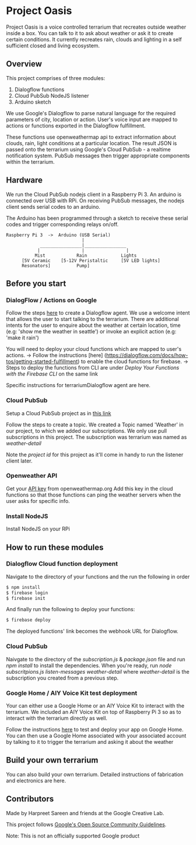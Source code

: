 # Project Oasis

Project Oasis is a voice controlled terrarium that recreates outside weather inside a box. You can talk to it to ask about weather or ask it to create certain conditions. It currently recreates rain, clouds and lighting in a self sufficient closed and living ecosystem.

## Overview
This project comprises of three modules:

1. Dialogflow functions
2. Cloud PubSub NodeJS listener
3. Arduino sketch

We use Google's Dialogflow to parse natural language for the required parameters of city, location or action. User's voice input are mapped to actions or functions exported in the Dialogflow fulfillment.

These functions use openweathermap api to extract information about clouds, rain, light conditions at a particular location. The result JSON is passed onto the terrarium using Google's Cloud PubSub - a realtime notification system. PubSub messages then trigger appropriate components within the terrarium. 

## Hardware
We run the Cloud PubSub nodejs client in a Raspberry Pi 3. An arduino is connected over USB with RPi. On receiving PubSub messages, the nodejs client sends serial codes to an arduino.

The Arduino has been programmed through a sketch to receive these serial codes and trigger corresponding relays on/off.

```
Raspberry Pi 3  ->  Arduino (USB Serial)
                             |
             ________________|________________
            |                |                |
           Mist            Rain             Lights
      [5V Ceramic    [5-12V Peristaltic     [5V LED lights]
      Resonators]          Pump]
```

## Before you start

### DialogFlow / Actions on Google
Follow the steps [here](https://developers.google.com/actions/dialogflow/first-app) to create a Dialogflow agent. 
We use a welcome intent that allows the user to start talking to the terrarium.
There are additional intents for the user to enquire about the weather at certain location, time (e.g: 'show me the weather in seattle') or invoke an explicit action (e.g: 'make it rain')

You will need to deploy your cloud functions which are mapped to user's actions. 
-> Follow the instructions [here] (https://dialogflow.com/docs/how-tos/getting-started-fulfillment) to enable the cloud functions for firebase. 
-> Steps to deploy the functions from  CLI are under *Deploy Your Functions with the Firebase CLI* on the same link

Specific instructions for terrariumDialogflow agent are here.

### Cloud PubSub
Setup a Cloud PubSub project as in [this link](https://cloud.google.com/pubsub/docs/quickstart-console)

Follow the steps to create a topic. We created a Topic named 'Weather' in our project, to which we added our subscriptions.
We only use pull subscriptions in this project. The subscription was terrarium was named as *weather-detail*

Note the *project id* for this project as it'll come in handy to run the listener client later.

### Openweather API
Get your [API key](https://openweathermap.org/appid#get) from openweathermap.org
Add this key in the cloud functions so that those functions can ping the weather servers when the user asks for specific info.

### Install NodeJS
Install NodeJS on your RPi

## How to run these modules

### Dialogflow Cloud function deployment
Navigate to the directory of your functions and the run the following in order

```.sh
$ npm install
$ firebase login
$ firebase init
```

And finally run the following to deploy your functions:
```.sh
$ firebase deploy
```

The deployed functions' link becomes the webhook URL for Dialogflow.

### Cloud PubSub

Naivgate to the directory of the *subscription.js* & *package.json* file and run *npm install* to install the dependencies.
When you're ready, run *node subscritpions.js listen-messages weather-detail* where *weather-detail* is the subscription you created from a previous step.

### Google Home / AIY Voice Kit test deployment

Your can either use a Google Home or an AIY Voice Kit to interact with the terrarium. We included an AIY Voice Kit on top of Raspberry Pi 3 so as to interact with the terrarium directly as well.

Follow the instructions [here](https://developers.google.com/actions/smarthome/testing-deploying) to test and deploy your app on Google Home. You can then use a Google Home associated with your associated account by talking to it to trigger the terrarium and asking it about the weather

## Build your own terrarium
You can also build your own terrarium. Detailed instructions of fabrication and electronics are here.

## Contributors
Made by Harpreet Sareen and friends at the Google Creative Lab.


This project follows [Google's Open Source Community Guidelines](https://opensource.google.com/conduct/).

Note: This is not an officially supported Google product
